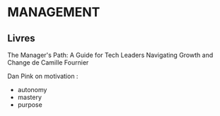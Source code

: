 # MANAGEMENT


## Livres
The Manager's Path: A Guide for Tech Leaders Navigating Growth and Change de Camille Fournier


Dan Pink on motivation :
- autonomy
- mastery
- purpose